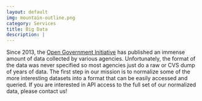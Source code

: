 ```yaml
---
layout: default
img: mountain-outline.png
category: Services
title: Big Data
description: |
---
```

  Since 2013, the [Open Government Initiative](https://www.whitehouse.gov/open)
  has published an immense amount of data collected by various agencies.
  Unfortunately, the format of the data was never specified so most agencies
  just do a raw or CVS dump of years of data. The first step in our mission is
  to normalize some of the more interesting datasets into a format that can
  be easily accessed and queried. If you are interested in API access to the
  full set of our normalized data, please contact us!
